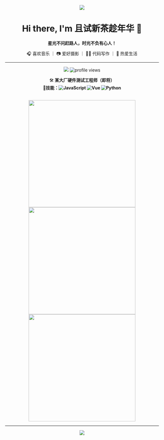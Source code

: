 <!--
**ZevanFt/ZevanFt** is a ✨ _special_ ✨ repository because its `README.md` (this file) appears on your GitHub profile.

<p align="center">
  <img src="https://readme-typing-svg.demolab.com?font=JetBrains+Mono&size=26&pause=1200&color=42D392&center=true&vCenter=true&width=600&lines=Hi+there%2C+I'm+ZevanFt+%F0%9F%91%8B;星光不问赶路人%EF%BC%8C时光不负有心人%EF%BC%81" alt="Typing SVG" />
</p>
-->

<div align="center">

<img src="https://capsule-render.vercel.app/api?type=waving&color=42d392&height=120&section=header"/>

# Hi there, I'm 且试新茶趁年华 👋

**星光不问赶路人，时光不负有心人！**

🎧 喜欢音乐 ｜ 📷 爱好摄影 ｜ 🧑‍💻 代码写作 ｜ 🍃 热爱生活

</div>

---

<p align="center">
  <img src="https://img.shields.io/badge/Listening%20to-Music-42d392?style=flat-square&logo=spotify&logoColor=white"/>
  <img src="https://komarev.com/ghpvc/?username=ZevanFt&color=42d392&style=flat-square" alt="profile views" />
</p>

<div align="center">

🛠️ <b>某大厂硬件测试工程师（即将）</b>  
🎯<b>技能：![JavaScript](https://img.shields.io/badge/-JavaScript-333?style=flat-square&logo=javascript)
![Vue](https://img.shields.io/badge/-Vue-333?style=flat-square&logo=vue.js)
![Python](https://img.shields.io/badge/-Python-333?style=flat-square&logo=python)</b>

<br/>

<a href="https://github.com/ZevanFt/Vue-Ele3-CMS">
  <img src="https://github-readme-stats.vercel.app/api/pin/?username=ZevanFt&repo=Vue-Ele3-CMS&theme=vue-dark&show_owner=true" width="350" />
</a>

<a href="https://github.com/ZevanFt/our_love_app">
  <img src="https://github-readme-stats.vercel.app/api/pin/?username=ZevanFt&repo=our_love_app&theme=vue-dark&show_owner=true" width="350" />
</a>

<a href="https://github.com/ZevanFt/our_love_app">
  <img src="https://github-readme-stats.vercel.app/api/pin/?username=ZevanFt&repo=our_love_app&theme=vue-dark&show_owner=true" width="350" />
</a>

</div>

---

<div align="center">
  
  <img src="https://capsule-render.vercel.app/api?type=waving&color=42d392&height=100&section=footer"/>

</div>





